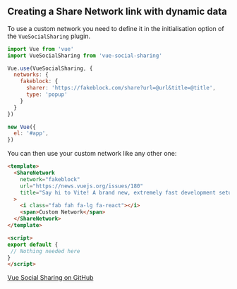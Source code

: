 ## Creating a Share Network link with dynamic data

To use a custom network you need to define it in the initialisation option of the `VueSocialSharing` plugin.

```javascript
import Vue from 'vue'
import VueSocialSharing from 'vue-social-sharing'

Vue.use(VueSocialSharing, {
  networks: {
    fakeblock: {
      sharer: 'https://fakeblock.com/share?url=@url&title=@title',
      type: 'popup'
    }
  }
})

new Vue({
  el: '#app',
})
```

You can then use your custom network like any other one:

```html
<template>
  <ShareNetwork
    network="fakeblock"
    url="https://news.vuejs.org/issues/180"
    title="Say hi to Vite! A brand new, extremely fast development setup for Vue."
  >
    <i class="fab fah fa-lg fa-react"></i>
    <span>Custom Network</span>
  </ShareNetwork>
</template>

<script>
export default {
 // Nothing needed here
}
</script>
```

[Vue Social Sharing on GitHub](https://github.com/nicolasbeauvais/vue-social-sharing)
